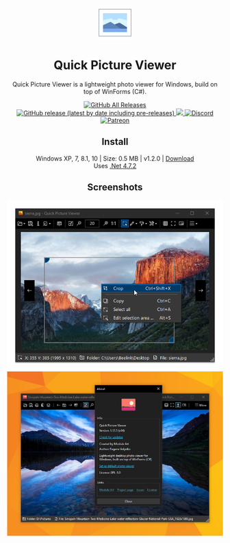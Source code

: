 <p align="center">
  <img src="/quick-picture-viewer/resources/imgs/picture80.png">
</p>
<h1 align="center">Quick Picture Viewer</h1>

<p align="center">
  Quick Picture Viewer is a lightweight photo viewer for Windows, build on top of WinForms (C#).
</p>

<p align="center">
  <a href="https://github.com/ModuleArt/quick-picture-viewer/releases">
    <img alt="GitHub All Releases" src="https://img.shields.io/github/downloads/ModuleArt/quick-picture-viewer/total">
    <img alt="GitHub release (latest by date including pre-releases)" src="https://img.shields.io/github/v/release/moduleart/quick-picture-viewer?include_prereleases">
  </a>
  <a alt="Trello roadmap" href="https://trello.com/b/mFgTs747/quick-picture-viewer">
    <img src="https://img.shields.io/badge/planner-trello-%230079BF">
  </a>
  <a alt="Discord channel" href="https://discord.gg/9q4D8SJ">
    <img alt="Discord" src="https://img.shields.io/discord/625641944105877504?color=%237289DA&label=discord">
  </a>
  <a alt="Buy ma a coffee" href="https://www.patreon.com/moduleart">
    <img alt="Patreon" src="https://img.shields.io/badge/donate-patreon-%23E85B46">
  </a>
</p>

<h2 align="center">Install</h2>
<p align="center">
  Windows XP, 7, 8.1, 10  |  Size: 0.5 MB  | v1.2.0 |  <a href="https://github.com/ModuleArt/quick-picture-viewer/releases/download/v1.2.0/QuickPictureViewer-Setup.msi">Download</a><br>
  Uses <a href="https://dotnet.microsoft.com/download/dotnet-framework/net472">.Net 4.7.2</a>
</p>

<h2 align="center">Screenshots</h2>
<p align="center">
  <img src="/docs/screenshots/main.png">
  <img src="/docs/screenshots/about.png">
</p>

